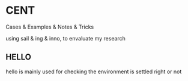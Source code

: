 # CENT

Cases & Examples & Notes & Tricks

using sail & ing & inno, to envaluate my research

## HELLO

hello is mainly used for checking the environment is settled right or not
